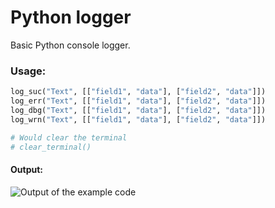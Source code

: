 # Python logger
Basic Python console logger.

### Usage:
```python
log_suc("Text", [["field1", "data"], ["field2", "data"]])
log_err("Text", [["field1", "data"], ["field2", "data"]])
log_dbg("Text", [["field1", "data"], ["field2", "data"]])
log_wrn("Text", [["field1", "data"], ["field2", "data"]])

# Would clear the terminal
# clear_terminal()
```

#### Output:
![Output of the example code](https://raw.githubusercontent.com/thisisbrrt/py-logger/main/example.png)
